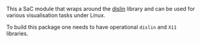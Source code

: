 This a SaC module that wraps around the [dislin](http://www.mps.mpg.de/dislin) library
and can be used for various visualisation tasks under Linux.

To build this package one needs to have operational `dislin`
and `X11` libraries.
